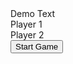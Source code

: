 <!DOCTYPE html>
<html lang="en">
  <head>
    <meta name="viewport" content="width=device-width, initial-scale=1.0" />
    <title>Connect 4</title>
    <!-- Google Fonts -->
    <link
      href="https://fonts.googleapis.com/css2?family=Poppins:wght@400;500&display=swap"
      rel="stylesheet"
    />
    <!-- Stylesheet -->
    <link rel="stylesheet" href="style.css">
    <link rel="javascript" href="script.js">
  </head>
  <body>
    <div class="wrapper">
      <div id="playerTurn">Demo Text</div>
      <div class="container"></div>
      <div id="information">
        <div class="player-wrappers">
          Player 1
          <div class="player1"></div>
        </div>
        <div class="player-wrappers">
          Player 2
          <div class="player2"></div>
        </div>
      </div>
    </div>
    <div class="startScreen">
      <div id="message"></div>
      <button id="start">Start Game</button>
    </div>
    <!-- Script -->
    <script src="script.js"></script>
  </body>
</html>

  


  

 
     
    

   
    
   
   



 


